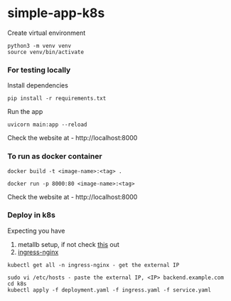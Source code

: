 # simple-app-k8s

Create virtual environment

`python3 -m venv venv` </br>
`source venv/bin/activate`

### For testing locally

Install dependencies

`pip install -r requirements.txt`

Run the app

`uvicorn main:app --reload`

Check the website at - http://localhost:8000

### To run as docker container

`docker build -t <image-name>:<tag> .`

`docker run -p 8000:80 <image-name>:<tag>`

Check the website at - http://localhost:8000

### Deploy in k8s

Expecting you have 

1. metallb setup, if not check [this](https://github.com/masudhan/learn-kubernetes/tree/main/5.1%20metallb) out
2. [ingress-nginx](https://github.com/kubernetes/ingress-nginx)


```
kubectl get all -n ingress-nginx - get the external IP

sudo vi /etc/hosts - paste the external IP, <IP> backend.example.com
cd k8s
kubectl apply -f deployment.yaml -f ingress.yaml -f service.yaml
```



